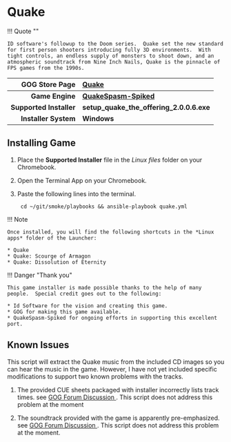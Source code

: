 # Quake

!!! Quote ""

    ID software's followup to the Doom series.  Quake set the new standard for first person shooters introducing fully 3D environments.  With tight controls, an endless supply of monsters to shoot down, and an atmospheric soundtrack from Nine Inch Nails, Quake is the pinnacle of FPS games from the 1990s.

| GOG Store Page | [Quake](https://www.gog.com/game/quake_the_offering) |
|--:|:--|
| **Game Engine** | **[QuakeSpasm-Spiked](https://triptohell.info/moodles/qss/)** |
| **Supported Installer** | **setup_quake_the_offering_2.0.0.6.exe** |
| **Installer System** | **Windows** |

## Installing Game
1. Place the **Supported Installer** file in the *Linux files* folder on your Chromebook.
1. Open the Terminal App on your Chromebook.
1. Paste the following lines into the terminal.

        cd ~/git/smoke/playbooks && ansible-playbook quake.yml

!!! Note

    Once installed, you will find the following shortcuts in the *Linux apps* folder of the Launcher:
    
    * Quake
    * Quake: Scourge of Armagon
    * Quake: Dissolution of Eternity

!!! Danger "Thank you"

    This game installer is made possible thanks to the help of many people.  Special credit goes out to the following:
    
    * Id Software for the vision and creating this game.
    * GOG for making this game available.
    * QuakeSpasm-Spiked for ongoing efforts in supporting this excellent port.

## Known Issues

This script will extract the Quake music from the included CD images so you can hear the music in the game.  However, I have not yet included specific modifications to support two known problems with the tracks.

1. The provided CUE sheets packaged with installer incorrectly lists track times.  see [GOG Forum Discussion <i class="fas fa-external-link-alt"></i>](https://www.gog.com/forum/quake_series/quake_the_offering_incorrect_cue_sheets).  This script does not address this problem at the moment

2. The soundtrack provided with the game is apparently pre-emphasized.  see [GOG Forum Discussion <i class="fas fa-external-link-alt"></i>](https://www.gog.com/forum/quake_series/quake_the_offering_tweak_guide_video_quakespasm_extracting_audio_deemphasising).  This script does not address this problem at the moment.
